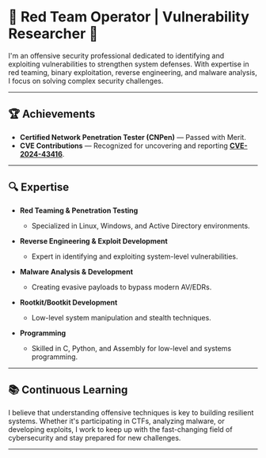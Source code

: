 # 👾 Red Team Operator | Vulnerability Researcher 👾

I'm an offensive security professional dedicated to identifying and exploiting vulnerabilities to strengthen system defenses. With expertise in red teaming, binary exploitation, reverse engineering, and malware analysis, I focus on solving complex security challenges.

---

## 🏆 Achievements  
- **Certified Network Penetration Tester (CNPen)** — Passed with Merit.  
- **CVE Contributions** — Recognized for uncovering and reporting **[CVE-2024-43416](https://www.cve.org/CVERecord?id=CVE-2024-43416)**.  

---

## 🔍 Expertise  

- **Red Teaming & Penetration Testing**  
  - Specialized in Linux, Windows, and Active Directory environments.  

- **Reverse Engineering & Exploit Development**  
  - Expert in identifying and exploiting system-level vulnerabilities.

- **Malware Analysis & Development**  
  - Creating evasive payloads to bypass modern AV/EDRs.  

- **Rootkit/Bootkit Development**  
  - Low-level system manipulation and stealth techniques.  

- **Programming**  
  - Skilled in C, Python, and Assembly for low-level and systems programming.  

---

## 📚 Continuous Learning  
I believe that understanding offensive techniques is key to building resilient systems. Whether it's participating in CTFs, analyzing malware, or developing exploits, I work to keep up with the fast-changing field of cybersecurity and stay prepared for new challenges.

---
